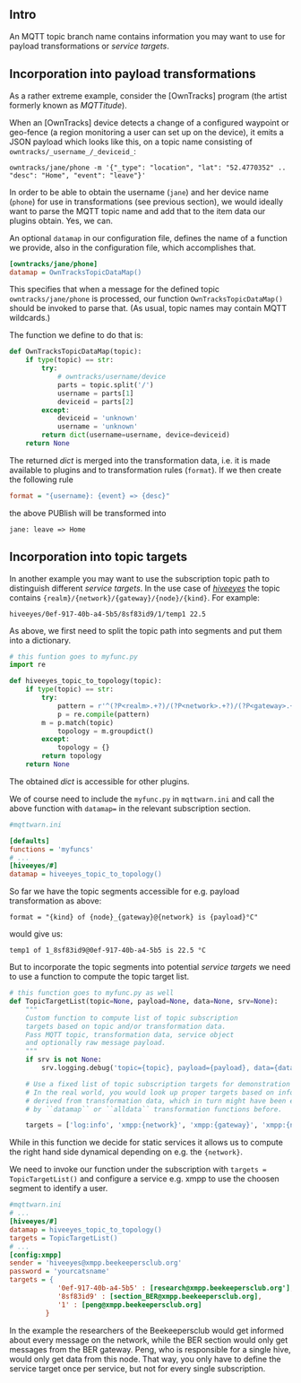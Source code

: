 ## Intro

An MQTT topic branch name contains information you may want to use for payload transformations or _service targets_.


## Incorporation into payload transformations

As a rather extreme example, consider the [OwnTracks] program (the artist formerly known as _MQTTitude_).

When an [OwnTracks] device detects a change of a configured waypoint or geo-fence (a region monitoring a user can set up on the device), it emits a JSON payload which looks like this, on a topic name consisting of `owntracks/_username_/_deviceid_`:

```
owntracks/jane/phone -m '{"_type": "location", "lat": "52.4770352" ..  "desc": "Home", "event": "leave"}'
```

In order to be able to obtain the username (`jane`) and her device name (`phone`) for use in transformations (see previous section), we would ideally want to parse the MQTT topic name and add that to the item data our plugins obtain. Yes, we can.

An optional `datamap` in our configuration file, defines the name of a function we provide, also in the configuration file, which accomplishes that.

```ini
[owntracks/jane/phone]
datamap = OwnTracksTopicDataMap()
```

This specifies that when a message for the defined topic `owntracks/jane/phone` is processed, our function `OwnTracksTopicDataMap()` should be invoked to parse that. (As usual, topic names may contain MQTT wildcards.)

The function we define to do that is:

```python
def OwnTracksTopicDataMap(topic):
    if type(topic) == str:
        try:
            # owntracks/username/device
            parts = topic.split('/')
            username = parts[1]
            deviceid = parts[2]
        except:
            deviceid = 'unknown'
            username = 'unknown'
        return dict(username=username, device=deviceid)
    return None
```

The returned _dict_ is merged into the transformation data, i.e. it is made available to plugins and to transformation rules (`format`). If we then create the following rule

```ini
format = "{username}: {event} => {desc}"
```

the above PUBlish will be transformed into

```
jane: leave => Home
```


## Incorporation into topic targets

In another example you may want to use the subscription topic path to distinguish different _service targets_. In the use case of [_hiveeyes_](https:swarm.hiveeyes.org) the topic
contains `{realm}/{network}/{gateway}/{node}/{kind}`.  For example:

```
hiveeyes/0ef-917-40b-a4-5b5/8sf83id9/1/temp1 22.5
```
As above, we first need to split the topic path into segments and put them into a dictionary.

```python
# this funtion goes to myfunc.py
import re

def hiveeyes_topic_to_topology(topic):
    if type(topic) == str:
        try:
            pattern = r'^(?P<realm>.+?)/(?P<network>.+?)/(?P<gateway>.+?)/(?P<node>.+?)(?:/(?P<kind>.+?))?$'
            p = re.compile(pattern)
	    m = p.match(topic)
            topology = m.groupdict()
        except:
            topology = {}
        return topology
    return None

```
The obtained _dict_ is accessible for other plugins.

We of course need to include the `myfunc.py` in `mqttwarn.ini` and call the above function with `datamap=` in the relevant subscription section.

```ini
#mqttwarn.ini

[defaults]
functions = 'myfuncs'
# ...
[hiveeyes/#]
datamap = hiveeyes_topic_to_topology()

```
So far we have the topic segments accessible for e.g. payload transformation as above:

```
format = "{kind} of {node}_{gateway}@{network} is {payload}°C"
```
would give us:
```
temp1 of 1_8sf83id9@0ef-917-40b-a4-5b5 is 22.5 °C
```
But to incorporate the topic segments into potential _service targets_ we need to use a
function to compute the topic target list.

```python
# this function goes to myfunc.py as well
def TopicTargetList(topic=None, payload=None, data=None, srv=None):
    """
    Custom function to compute list of topic subscription
    targets based on topic and/or transformation data.
    Pass MQTT topic, transformation data, service object
    and optionally raw message payload.
    """
    if srv is not None:
        srv.logging.debug('topic={topic}, payload={payload}, data={data}, srv={srv}'.format(**locals()))

    # Use a fixed list of topic subscription targets for demonstration purposes.
    # In the real world, you would look up proper targets based on information
    # derived from transformation data, which in turn might have been enriched
    # by ``datamap`` or ``alldata`` transformation functions before.

    targets = ['log:info', 'xmpp:{network}', 'xmpp:{gateway}', 'xmpp:{node}']

```
While in this function we decide for static services it allows us to compute
the right hand side dynamical depending on e.g. the `{network}`.

We need to invoke our function under the subscription with `targets =
TopicTargetList()` and configure a service e.g. xmpp to use the choosen segment to identify a
user.

```ini
#mqttwarn.ini
# ...
[hiveeyes/#]
datamap = hiveeyes_topic_to_topology()
targets = TopicTargetList()
# ...
[config:xmpp]
sender = 'hiveeyes@xmpp.beekeepersclub.org'
password = 'yourcatsname'
targets = {
            '0ef-917-40b-a4-5b5' : [research@xmpp.beekeepersclub.org'],
            '8sf83id9' : [section_BER@xmpp.beekeepersclub.org],
            '1' : [peng@xmpp.beekeepersclub.org]
         }
```

In the example the researchers of the Beekeepersclub would get informed about every message on the network, while the BER section would only get messages from the BER gateway. Peng, who is responsible for a single hive, would only get data from this node. That way, you only have to define the service target once per service, but not for every single subscription.
